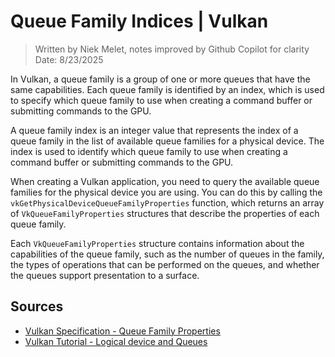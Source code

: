# Queue Family Indices | Vulkan
> Written by Niek Melet, notes improved by Github Copilot for clarity  
Date: 8/23/2025

In Vulkan, a queue family is a group of one or more queues that have the same capabilities.
Each queue family is identified by an index, which is used to specify which queue family to use when creating a command buffer or submitting commands to the GPU.

A queue family index is an integer value that represents the index of a queue family in the list of available queue families for a physical device. 
The index is used to identify which queue family to use when creating a command buffer or submitting commands to the GPU.

When creating a Vulkan application, you need to query the available queue families for the physical device you are using. 
You can do this by calling the `vkGetPhysicalDeviceQueueFamilyProperties` function,
which returns an array of `VkQueueFamilyProperties` structures that describe the properties of each queue family.

Each `VkQueueFamilyProperties` structure contains information about the capabilities of the queue family,
such as the number of queues in the family, the types of operations that can be performed on the queues,
and whether the queues support presentation to a surface.

## Sources
- [Vulkan Specification - Queue Family Properties](https://registry.khronos.org/vulkan/specs/latest/html/vkspec.html#devsandqueues-queues)
- [Vulkan Tutorial - Logical device and Queues](https://vulkan-tutorial.com/en/Drawing_a_triangle/Setup/Logical_device_and_queues)